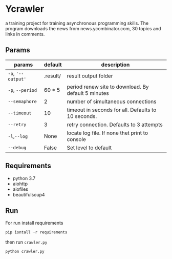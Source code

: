 Ycrawler
========
a training project for training asynchronous programming skills. The program downloads the news from news.ycombinator.com, 30 topics and links in comments.

Params
--------
params|default|description
------|-------|-----------
`-o`, `'--output'`|.result/| result output folder 
`-p`, `--period` | 60 * 5| period renew site to download. By default 5 minutes
`--semaphore` | 2 |number of simultaneous connections
`--timeout` |10| timeout in seconds for all. Defaults to 10 seconds.
`--retry` |3| retry connection. Defaults to 3 attempts
`-l`,`--log` | None| locate log file. If none thet print to console
`--debug` | False| Set level to default

Requirements
-----
- python 3.7
- aiohttp
- aiofiles
- beautifulsoup4

Run
---------

For run install requirements
```python
pip isntall -r requirements
```
then run `crawler.py`
```python 
python crawler.py
```